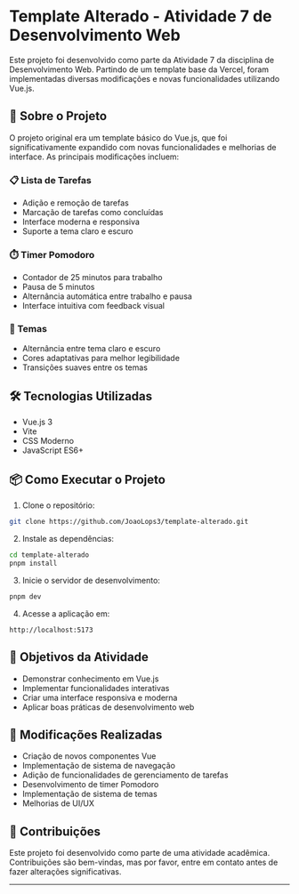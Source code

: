 # Template Alterado - Atividade 7 de Desenvolvimento Web

Este projeto foi desenvolvido como parte da Atividade 7 da disciplina de Desenvolvimento Web. Partindo de um template base da Vercel, foram implementadas diversas modificações e novas funcionalidades utilizando Vue.js.

## 🚀 Sobre o Projeto

O projeto original era um template básico do Vue.js, que foi significativamente expandido com novas funcionalidades e melhorias de interface. As principais modificações incluem:

### 📋 Lista de Tarefas

- Adição e remoção de tarefas
- Marcação de tarefas como concluídas
- Interface moderna e responsiva
- Suporte a tema claro e escuro

### ⏱️ Timer Pomodoro

- Contador de 25 minutos para trabalho
- Pausa de 5 minutos
- Alternância automática entre trabalho e pausa
- Interface intuitiva com feedback visual

### 🎨 Temas

- Alternância entre tema claro e escuro
- Cores adaptativas para melhor legibilidade
- Transições suaves entre os temas

## 🛠️ Tecnologias Utilizadas

- Vue.js 3
- Vite
- CSS Moderno
- JavaScript ES6+

## 📦 Como Executar o Projeto

1. Clone o repositório:

```bash
git clone https://github.com/JoaoLops3/template-alterado.git
```

2. Instale as dependências:

```bash
cd template-alterado
pnpm install
```

3. Inicie o servidor de desenvolvimento:

```bash
pnpm dev
```

4. Acesse a aplicação em:

```
http://localhost:5173
```

## 🎯 Objetivos da Atividade

- Demonstrar conhecimento em Vue.js
- Implementar funcionalidades interativas
- Criar uma interface responsiva e moderna
- Aplicar boas práticas de desenvolvimento web

## 📝 Modificações Realizadas

- Criação de novos componentes Vue
- Implementação de sistema de navegação
- Adição de funcionalidades de gerenciamento de tarefas
- Desenvolvimento de timer Pomodoro
- Implementação de sistema de temas
- Melhorias de UI/UX

## 🤝 Contribuições

Este projeto foi desenvolvido como parte de uma atividade acadêmica. Contribuições são bem-vindas, mas por favor, entre em contato antes de fazer alterações significativas.

---
